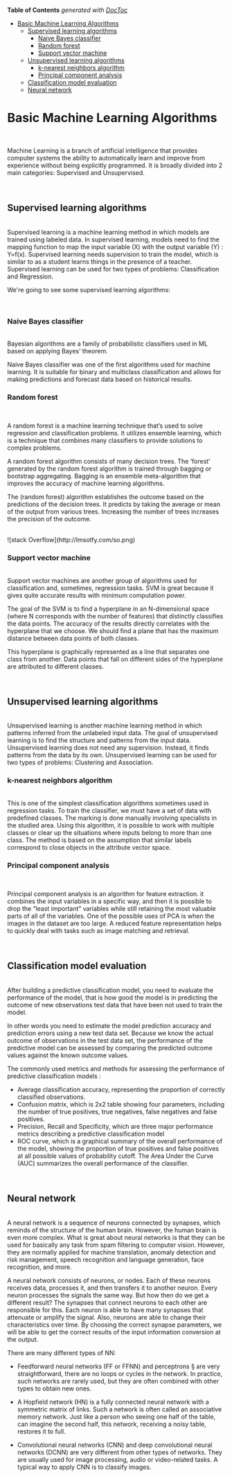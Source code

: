 <!-- DON'T EDIT THIS SECTION, INSTEAD RE-RUN doctoc TO UPDATE -->
**Table of Contents**  *generated with [DocToc](https://github.com/thlorenz/doctoc)*

- [Basic Machine Learning Algorithms](#basic-machine-learning-algorithms)
  - [Supervised learning algorithms](#supervised-learning-algorithms)
    - [Naive Bayes classifier](#naive-bayes-classifier)
    - [Random forest](#random-forest)
    - [Support vector machine](#support-vector-machine)
  - [Unsupervised learning algorithms](#unsupervised-learning-algorithms)
    - [k-nearest neighbors algorithm](#k-nearest-neighbors-algorithm)
    - [Principal component analysis](#principal-component-analysis)
  - [Classification model evaluation](#classification-model-evaluation)
  - [Neural network](#neural-network)



<!-- END doctoc generated TOC please keep comment here to allow auto update -->

# Basic Machine Learning Algorithms
<br/>

Machine Learning is a branch of artificial intelligence that provides computer systems the ability to automatically learn and improve from experience without being explicitly programmed. It is broadly divided into 2 main categories: Supervised and Unsupervised. 


<br/>

## Supervised learning algorithms 

<br/>
Supervised learning is a machine learning method in which models are trained using labeled data. In supervised learning, models need to find the mapping function to map the input variable (X) with the output variable (Y) : Y=f(x). Supervised learning needs supervision to train the model, which is similar to as a student learns things in the presence of a teacher. Supervised learning can be used for two types of problems: Classification and Regression.

We're going to see some supervised learning algorithms:

<br/>

### Naive Bayes classifier
<br/>
Bayesian algorithms are a family of probabilistic classifiers used in ML based on applying Bayes’ theorem.

Naive Bayes classifier was one of the first algorithms used for machine learning. It is suitable for binary and multiclass classification and allows for making predictions and forecast data based on historical results.
<br/>


### Random forest
<br/>

A random forest is a machine learning technique that’s used to solve regression and classification problems. It utilizes ensemble learning, which is a technique that combines many classifiers to provide solutions to complex problems.

A random forest algorithm consists of many decision trees. The ‘forest’ generated by the random forest algorithm is trained through bagging or bootstrap aggregating. Bagging is an ensemble meta-algorithm that improves the accuracy of machine learning algorithms.

The (random forest) algorithm establishes the outcome based on the predictions of the decision trees. It predicts by taking the average or mean of the output from various trees. Increasing the number of trees increases the precision of the outcome.

<br/>
![stack Overflow](http://lmsotfy.com/so.png)



### Support vector machine
<br/>
Support vector machines are another group of algorithms used for classification and, sometimes, regression tasks. SVM is great because it gives quite accurate results with minimum computation power.

The goal of the SVM is to find a hyperplane in an N-dimensional space (where N corresponds with the number of features) that distinctly classifies the data points. The accuracy of the results directly correlates with the hyperplane that we choose. We should find a plane that has the maximum distance between data points of both classes.

This hyperplane is graphically represented as a line that separates one class from another. Data points that fall on different sides of the hyperplane are attributed to different classes.


<br/>


## Unsupervised learning algorithms
<br/>
Unsupervised learning is another machine learning method in which patterns inferred from the unlabeled input data. The goal of unsupervised learning is to find the structure and patterns from the input data. Unsupervised learning does not need any supervision. Instead, it finds patterns from the data by its own. Unsupervised learning can be used for two types of problems: Clustering and Association.


<br/>

### k-nearest neighbors algorithm
<br/>
This is one of the simplest classification algorithms sometimes used in regression tasks. To train the classifier, we must have a set of data with predefined classes. The marking is done manually involving specialists in the studied area. Using this algorithm, it is possible to work with multiple classes or clear up the situations where inputs belong to more than one class. The method is based on the assumption that similar labels correspond to close objects in the attribute vector space.

<br/>

### Principal component analysis
<br/>

Principal component analysis is an algorithm for feature extraction. it combines the input variables in a specific way, and then it is possible to drop the “least important” variables while still retaining the most valuable parts of all of the variables. One of the possible uses of PCA is when the images in the dataset are too large. A reduced feature representation helps to quickly deal with tasks such as image matching and retrieval.

<br/>

## Classification model evaluation
<br/>
After building a predictive classification model, you need to evaluate the performance of the model, that is how good the model is in predicting the outcome of new observations test data that have been not used to train the model.

In other words you need to estimate the model prediction accuracy and prediction errors using a new test data set. Because we know the actual outcome of observations in the test data set, the performance of the predictive model can be assessed by comparing the predicted outcome values against the known outcome values.

The commonly used metrics and methods for assessing the performance of predictive classification models :

- Average classification accuracy, representing the proportion of correctly classified observations.
- Confusion matrix, which is 2x2 table showing four parameters, including the number of true positives, true negatives, false negatives and false positives.
- Precision, Recall and Specificity, which are three major performance metrics describing a predictive classification model
- ROC curve, which is a graphical summary of the overall performance of the model, showing the proportion of true positives and false positives at all possible values of probability cutoff. The Area Under the Curve (AUC) summarizes the overall performance of the classifier.
<br/>

## Neural network

<br/>
A neural network is a sequence of neurons connected by synapses, which reminds of the structure of the human brain. However, the human brain is even more complex. What is great about neural networks is that they can be used for basically any task from spam filtering to computer vision. However, they are normally applied for machine translation, anomaly detection and risk management, speech recognition and language generation, face recognition, and more.

A neural network consists of neurons, or nodes. Each of these neurons receives data, processes it, and then transfers it to another neuron. Every neuron processes the signals the same way. But how then do we get a different result? The synapses that connect neurons to each other are responsible for this. Each neuron is able to have many synapses that attenuate or amplify the signal. Also, neurons are able to change their characteristics over time. By choosing the correct synapse parameters, we will be able to get the correct results of the input information conversion at the output.

There are many different types of NN:

- Feedforward neural networks (FF or FFNN) and perceptrons § are very straightforward, there are no loops or cycles in the network. In practice, such networks are rarely used, but they are often combined with other types to obtain new ones.

- A Hopfield network (HN) is a fully connected neural network with a symmetric matrix of links. Such a network is often called an associative memory network. Just like a person who seeing one half of the table, can imagine the second half, this network, receiving a noisy table, restores it to full.

- Convolutional neural networks (CNN) and deep convolutional neural networks (DCNN) are very different from other types of networks. They are usually used for image processing, audio or video-related tasks. A typical way to apply CNN is to classify images.
<br/>




